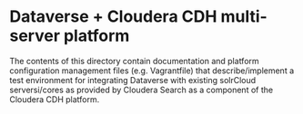 Dataverse + Cloudera CDH multi-server platform
===============================================

The contents of this directory contain documentation and platform configuration management files (e.g. Vagrantfile) that describe/implement a test environment for integrating Dataverse with existing solrCloud serversi/cores as provided by Cloudera Search as a component of the Cloudera CDH platform.


